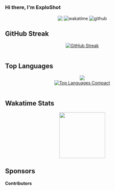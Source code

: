 <h3 style="display:flex;justify-content: space-between;">
  <span>Hi there, I'm ExploShot</span> 
</h3>

<div align="center">
    <img src="https://komarev.com/ghpvc/?username=exploshot&&style=plastic" align="center" />
    <img alt="wakatime" src="https://wakatime.com/badge/user/414038ad-0a94-4fdc-8bb9-f617ae1480c7.svg" align="center" />
    <img alt="github" src="https://img.shields.io/github/followers/exploshot?logo=github&style=plastic" align="center"/>
</div>

## GitHub Streak
<div align="center">
    <a href="https://github.com/Sanni-Damilola">
        <img src="https://github-readme-streak-stats.herokuapp.com/?user=exploshot&layout=compact&theme=radical" alt="GitHub Streak"/>
    </a>
</div>

<br />

## Top Languages
<div align="center">
  <a href="https://github.com/exploshot">
    <img src="http://github-profile-summary-cards.vercel.app/api/cards/profile-details?username=exploshot&theme=github_dark" />
  </a>
  <br />
  <a href="https://github.com/exploshot">
    <img src="https://github-readme-stats.vercel.app/api/top-langs/?username=exploshot&layout=compact&theme=radical" alt="Top Languages Compact" />
  </a>  
</div>
<br />

## Wakatime Stats
<div align="center">
    <img height="150" src="https://github-readme-stats.vercel.app/api/wakatime?username=@ExploShot&layout=compact&theme=radical&langs_count=6&v=2" align="center" />
</div>

<h2 style="display:flex;justify-content: space-between;">
  <span>Sponsors</span> 
</h2>

<h4 style="display:flex;justify-content: space-between;">
  <span>Contributors</span> 
</h4>

<!--
**exploshot/exploshot** is a ✨ _special_ ✨ repository because its `README.md` (this file) appears on your GitHub profile.

Here are some ideas to get you started:

- 🔭 I’m currently working on ...
- 🌱 I’m currently learning ...
- 👯 I’m looking to collaborate on ...
- 🤔 I’m looking for help with ...
- 💬 Ask me about ...
- 📫 How to reach me: ...
- 😄 Pronouns: ...
- ⚡ Fun fact: ...
-->
